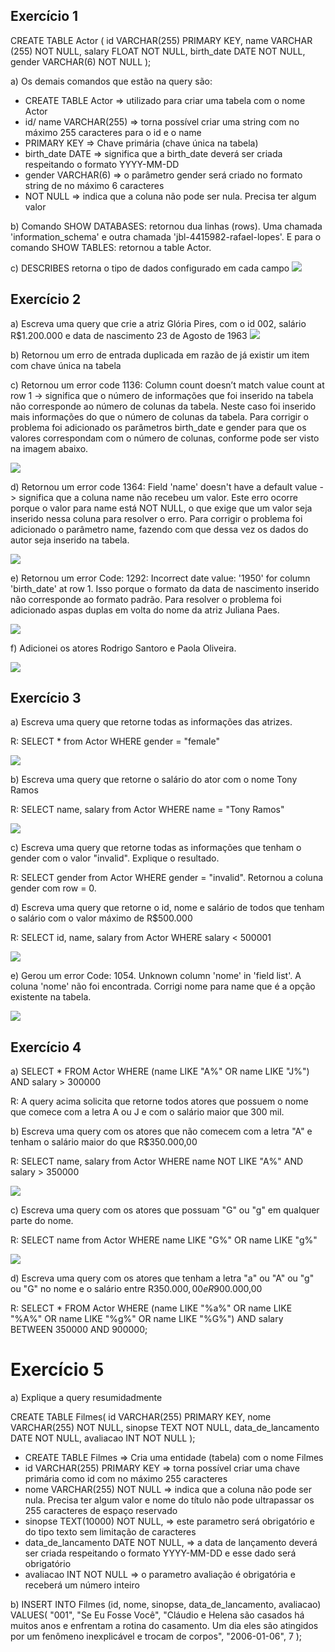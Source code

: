 ## Exercício 1

CREATE TABLE Actor (
    id VARCHAR(255) PRIMARY KEY,
    name VARCHAR (255) NOT NULL,
    salary FLOAT NOT NULL,
    birth_date DATE NOT NULL,
    gender VARCHAR(6) NOT NULL
);

a) Os demais comandos que estão na query são:

- CREATE TABLE Actor => utilizado para criar uma tabela com o nome Actor
- id/ name VARCHAR(255) => torna possível criar uma string com no máximo 255 caracteres para o id e o name
- PRIMARY KEY => Chave primária (chave única na tabela)
- birth_date DATE => significa que a birth_date deverá ser criada respeitando o formato YYYY-MM-DD
- gender VARCHAR(6) => o parâmetro gender será criado no formato string de no máximo 6 caracteres
- NOT NULL => indica que a coluna não pode ser nula. Precisa ter algum valor

b) Comando SHOW DATABASES: retornou dua linhas (rows). Uma chamada 'information_schema' e outra chamada 'jbl-4415982-rafael-lopes'.
E para o comando SHOW TABLES: retornou a table Actor.

c) DESCRIBES retorna o tipo de dados configurado em cada campo
![](2022-11-08-21-27-39.png)

## Exercício 2

a) Escreva uma query que crie a atriz Glória Pires, com o id 002, salário R$1.200.000 e data de nascimento 23 de Agosto de 1963
![](2022-11-08-22-21-23.png)

b) Retornou um erro de entrada duplicada em razão de já existir um item com chave única na tabela

c) Retornou um error code 1136: Column count doesn’t match value count at row 1 -> significa que o número de informações que foi inserido na tabela não corresponde ao número de colunas da tabela. Neste caso foi inserido mais informações do que o número de colunas da tabela. Para corrigir o problema foi adicionado os parâmetros birth_date e gender para que os valores correspondam com o número de colunas, conforme pode ser visto na imagem abaixo.

![](2022-11-09-08-22-27.png)

d) Retornou um error code 1364: Field 'name' doesn't have a default value -> significa que a coluna name não recebeu um valor. Este erro ocorre porque o valor para name está NOT NULL, o que exige que um valor seja inserido nessa coluna para resolver o erro.  Para corrigir o problema foi adicionado o parâmetro name, fazendo com que dessa vez os dados do autor seja inserido na tabela.

![](2022-11-09-08-42-27.png)

e) Retornou um error Code: 1292: Incorrect date value: '1950' for column 'birth_date' at row 1. Isso porque o formato da data de nascimento inserido não corresponde ao formato padrão. Para resolver o problema foi adicionado aspas duplas em volta do nome da atriz Juliana Paes.

![](2022-11-09-08-49-34.png)

f) Adicionei os atores Rodrigo Santoro e Paola Oliveira.

![](2022-11-09-09-21-59.png)

## Exercício 3

a) Escreva uma query que retorne todas as informações das atrizes.

R: SELECT * from Actor WHERE gender = "female"

![](2022-11-09-09-27-07.png)

b) Escreva uma query que retorne o salário do ator com o nome Tony Ramos

R: SELECT name, salary from Actor WHERE name = "Tony Ramos"

![](2022-11-09-09-41-51.png)

c) Escreva uma query que retorne todas as informações que tenham o gender com o valor "invalid". Explique o resultado.

R: SELECT gender from Actor WHERE gender = "invalid". Retornou a coluna gender com row = 0.

d) Escreva uma query que retorne o id, nome e salário de todos que tenham o salário com o valor máximo de R$500.000

R: SELECT id, name, salary from Actor WHERE salary < 500001

![](2022-11-09-09-54-48.png)

e) Gerou um error Code: 1054. Unknown column 'nome' in 'field list'. A coluna 'nome' não foi encontrada. Corrigi nome para name que é a opção existente na tabela.

![](2022-11-09-09-59-41.png)

## Exercício 4

a) SELECT * FROM Actor WHERE (name LIKE "A%" OR name LIKE "J%") AND salary > 300000

R: A query acima solicita que retorne todos atores que possuem o nome que comece com a letra A ou J e com o salário maior que 300 mil.

b) Escreva uma query com os atores que não comecem com a letra "A" e tenham o salário maior do que R$350.000,00

R: SELECT name, salary from Actor WHERE name NOT LIKE "A%" AND salary > 350000

![](2022-11-09-10-53-04.png)

c) Escreva uma query com os atores que possuam "G" ou "g" em qualquer parte do nome.

R: SELECT name from Actor WHERE name LIKE "G%" OR name LIKE "g%"

![](2022-11-09-10-49-03.png)

d) Escreva uma query com os atores que tenham a letra "a" ou "A" ou "g" ou "G" no nome e o salário entre R$350.000,00 e R$900.000,00

R: SELECT * FROM Actor WHERE (name LIKE "%a%" OR name LIKE "%A%" OR name LIKE "%g%" OR name LIKE "%G%") AND salary BETWEEN 350000 AND 900000;

# Exercício 5

a) Explique a query resumidadmente

CREATE TABLE Filmes(
id VARCHAR(255) PRIMARY KEY,
nome VARCHAR(255) NOT NULL,
sinopse TEXT NOT NULL,
data_de_lancamento DATE NOT NULL,
avaliacao INT NOT NULL
);

- CREATE TABLE Filmes => Cria uma entidade (tabela) com o nome Filmes
- id VARCHAR(255) PRIMARY KEY => torna possível criar uma chave primária como id com no máximo 255 caracteres
- nome VARCHAR(255) NOT NULL => indica que a coluna não pode ser nula. Precisa ter algum valor e nome do título não pode ultrapassar os 255 caracteres de espaço reservado
- sinopse TEXT(10000) NOT NULL, => este parametro será obrigatório e do tipo texto sem limitação de caracteres 
- data_de_lancamento DATE NOT NULL, => a data de lançamento deverá ser criada respeitando o formato YYYY-MM-DD e esse dado será obrigatório
- avaliacao INT NOT NULL => o parametro avaliação é obrigatória e receberá um número inteiro

b) INSERT INTO Filmes (id, nome, sinopse, data_de_lancamento, avaliacao)
VALUES(
"001",
"Se Eu Fosse Você",
"Cláudio e Helena são casados há muitos anos e enfrentam a rotina do casamento. Um dia eles são atingidos por um fenômeno inexplicável e trocam de corpos",
"2006-01-06",
7
);